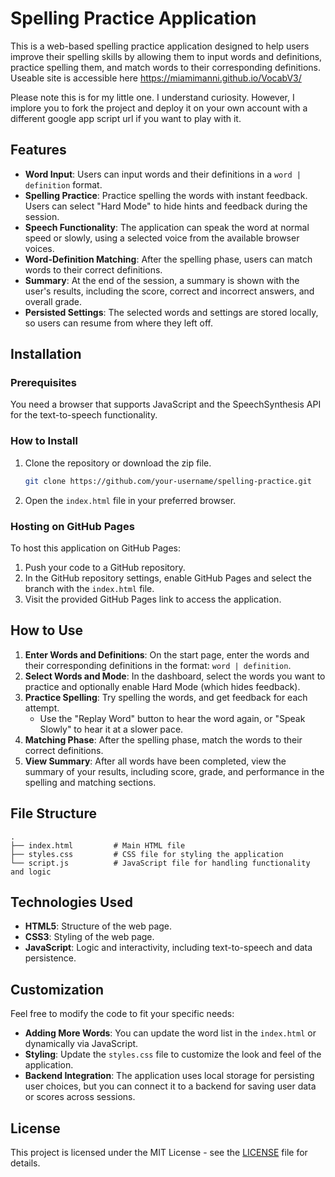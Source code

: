 # Spelling Practice Application

This is a web-based spelling practice application designed to help users improve their spelling skills by allowing them to input words and definitions, practice spelling them, and match words to their corresponding definitions.
Useable site is accessible here https://miamimanni.github.io/VocabV3/

Please note this is for my little one. I understand curiosity. However, I implore you to fork the project and deploy it on your own account with a different google app script url if you want to play with it.

## Features

- **Word Input**: Users can input words and their definitions in a `word | definition` format.
- **Spelling Practice**: Practice spelling the words with instant feedback. Users can select "Hard Mode" to hide hints and feedback during the session.
- **Speech Functionality**: The application can speak the word at normal speed or slowly, using a selected voice from the available browser voices.
- **Word-Definition Matching**: After the spelling phase, users can match words to their correct definitions.
- **Summary**: At the end of the session, a summary is shown with the user's results, including the score, correct and incorrect answers, and overall grade.
- **Persisted Settings**: The selected words and settings are stored locally, so users can resume from where they left off.

## Installation

### Prerequisites
You need a browser that supports JavaScript and the SpeechSynthesis API for the text-to-speech functionality.

### How to Install

1. Clone the repository or download the zip file.
   ```bash
   git clone https://github.com/your-username/spelling-practice.git
   ```
2. Open the `index.html` file in your preferred browser.

### Hosting on GitHub Pages

To host this application on GitHub Pages:

1. Push your code to a GitHub repository.
2. In the GitHub repository settings, enable GitHub Pages and select the branch with the `index.html` file.
3. Visit the provided GitHub Pages link to access the application.

## How to Use

1. **Enter Words and Definitions**: On the start page, enter the words and their corresponding definitions in the format: `word | definition`.
2. **Select Words and Mode**: In the dashboard, select the words you want to practice and optionally enable Hard Mode (which hides feedback).
3. **Practice Spelling**: Try spelling the words, and get feedback for each attempt.
   - Use the "Replay Word" button to hear the word again, or "Speak Slowly" to hear it at a slower pace.
4. **Matching Phase**: After the spelling phase, match the words to their correct definitions.
5. **View Summary**: After all words have been completed, view the summary of your results, including score, grade, and performance in the spelling and matching sections.

## File Structure

```plaintext
.
├── index.html         # Main HTML file
├── styles.css         # CSS file for styling the application
└── script.js          # JavaScript file for handling functionality and logic
```

## Technologies Used

- **HTML5**: Structure of the web page.
- **CSS3**: Styling of the web page.
- **JavaScript**: Logic and interactivity, including text-to-speech and data persistence.

## Customization

Feel free to modify the code to fit your specific needs:
- **Adding More Words**: You can update the word list in the `index.html` or dynamically via JavaScript.
- **Styling**: Update the `styles.css` file to customize the look and feel of the application.
- **Backend Integration**: The application uses local storage for persisting user choices, but you can connect it to a backend for saving user data or scores across sessions.

## License

This project is licensed under the MIT License - see the [LICENSE](LICENSE) file for details.
